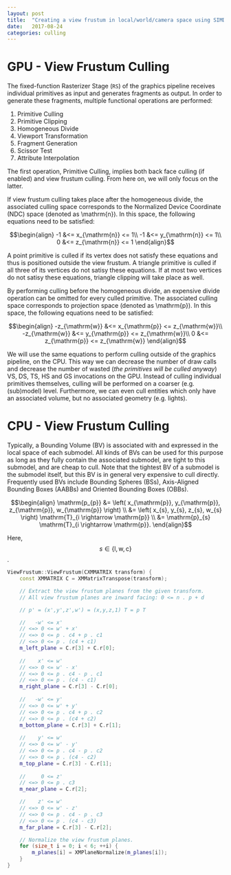 ```yaml
---
layout: post
title:  "Creating a view frustum in local/world/camera space using SIMD"
date:   2017-08-24
categories: culling
---
```


# GPU - View Frustum Culling
The fixed-function Rasterizer Stage (`RS`) of the graphics pipeline receives individual primitives as input and generates fragments as output. In order to generate these fragments, multiple functional operations are performed:
1. Primitive Culling
2. Primitive Clipping
3. Homogeneous Divide
4. Viewport Transformation
5. Fragment Generation
6. Scissor Test
7. Attribute Interpolation

The first operation, Primitive Culling, implies both back face culling (if enabled) and view frustum culling. From here on, we will only focus on the latter. 

If view frustum culling takes place after the homogeneous divide, the associated culling space corresponds to the Normalized Device Coordinate (NDC) space (denoted as \mathrm{n}). In this space, the following equations need to be satisfied:

$$\begin{align}
-1 &<= x_{\mathrm{n}} <= 1\\
-1 &<= y_{\mathrm{n}} <= 1\\
0 &<= z_{\mathrm{n}} <= 1
\end{align}$$

A point primitive is culled if its vertex does not satisfy these equations and thus is positioned outside the view frustum. A triangle primitive is culled if all three of its vertices do not satisy these equations. If at most two vertices do not satisy these equations, triangle clipping will take place as well.

By performing culling before the homogeneous divide, an expensive divide operation can be omitted for every culled primitive. The associated culling space corresponds to projection space (denoted as \mathrm{p}). In this space, the following equations need to be satisfied:

$$\begin{align}
-z_{\mathrm{w}} &<= x_{\mathrm{p}} <= z_{\mathrm{w}}\\
-z_{\mathrm{w}} &<= y_{\mathrm{p}} <= z_{\mathrm{w}}\\
0 &<= z_{\mathrm{p}} <= z_{\mathrm{w}}
\end{align}$$

We will use the same equations to perform culling outside of the graphics pipeline, on the CPU. This way we can decrease the number of draw calls and decrease the number of wasted (*the primitives will be culled anyway*) VS, DS, TS, HS and GS invocations on the GPU. Instead of culling individual primitives themselves, culling will be performed on a coarser (e.g. (sub)model) level. Furthermore, we can even cull entities which only have an associated volume, but no associated geometry (e.g. lights).

# CPU - View Frustum Culling
Typically, a Bounding Volume (BV) is associated with and expressed in the local space of each submodel. All kinds of BVs can be used for this purpose as long as they fully contain the associated submodel, are tight to this submodel, and are cheap to cull. Note that the tightest BV of a submodel is the submodel itself, but this BV is in general very expensive to cull directly. Frequently used BVs include Bounding Spheres (BSs),  Axis-Aligned Bounding Boxes (AABBs) and Oriented Bounding Boxes (OBBs).

$$\begin{align}
\mathrm{p_{p}} 
&= \left( x_{\mathrm{p}}, y_{\mathrm{p}}, z_{\mathrm{p}}, w_{\mathrm{p}} \right) \\
&= \left( x_{s}, y_{s}, z_{s}, w_{s} \right) \mathrm{T}_{i \rightarrow \mathrm{p}} \\
&= \mathrm{p}_{s} \mathrm{T}_{i \rightarrow \mathrm{p}}.
\end{align}$$

Here, $$s \in \{\mathrm{l}, \mathrm{w}, \mathrm{c}\}$$.

```c++
ViewFrustum::ViewFrustum(CXMMATRIX transform) {
	const XMMATRIX C = XMMatrixTranspose(transform);

	// Extract the view frustum planes from the given transform.
	// All view frustum planes are inward facing: 0 <= n . p + d

	// p' = (x',y',z',w') = (x,y,z,1) T = p T

	//   -w' <= x'
	// <=> 0 <= w' + x'
	// <=> 0 <= p . c4 + p . c1
	// <=> 0 <= p . (c4 + c1)
	m_left_plane = C.r[3] + C.r[0];
		
	//    x' <= w'
	// <=> 0 <= w' - x'
	// <=> 0 <= p . c4 - p . c1
	// <=> 0 <= p . (c4 - c1)
	m_right_plane = C.r[3] - C.r[0];
		
	//   -w' <= y'
	// <=> 0 <= w' + y'
	// <=> 0 <= p . c4 + p . c2
	// <=> 0 <= p . (c4 + c2)
	m_bottom_plane = C.r[3] + C.r[1];
		
	//    y' <= w'
	// <=> 0 <= w' - y'
	// <=> 0 <= p . c4 - p . c2
	// <=> 0 <= p . (c4 - c2)
	m_top_plane = C.r[3] - C.r[1];
		
	//     0 <= z'
	// <=> 0 <= p . c3
	m_near_plane = C.r[2];

	//    z' <= w'
	// <=> 0 <= w' - z'
	// <=> 0 <= p . c4 - p . c3
	// <=> 0 <= p . (c4 - c3)
	m_far_plane = C.r[3] - C.r[2];

	// Normalize the view frustum planes.
	for (size_t i = 0; i < 6; ++i) {
	    m_planes[i] = XMPlaneNormalize(m_planes[i]);
	}
}
```
